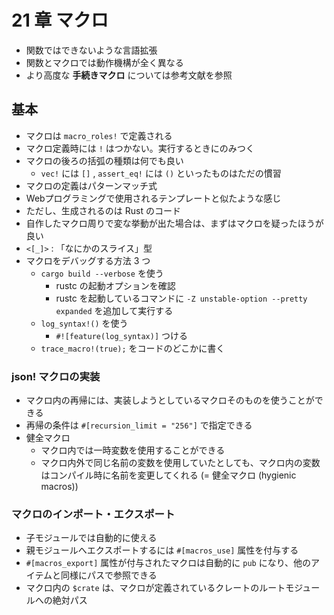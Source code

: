 21 章 マクロ
===

- 関数ではできないような言語拡張
- 関数とマクロでは動作機構が全く異なる
- より高度な **手続きマクロ** については参考文献を参照

## 基本

- マクロは `macro_roles!` で定義される
- マクロ定義時には `!` はつかない。実行するときにのみつく
- マクロの後ろの括弧の種類は何でも良い
  - `vec!` には `[]` , `assert_eq!` には `()` といったものはただの慣習
- マクロの定義はパターンマッチ式
- Webプログラミングで使用されるテンプレートと似たような感じ
- ただし、生成されるのは Rust のコード
- 自作したマクロ周りで変な挙動が出た場合は、まずはマクロを疑ったほうが良い
- `<[_]>` : 「なにかのスライス」型
- マクロをデバッグする方法 3 つ
  - `cargo build --verbose` を使う
    - rustc の起動オプションを確認
    - rustc を起動しているコマンドに `-Z unstable-option --pretty expanded` を追加して実行する
  - `log_syntax!()` を使う
    - `#![feature(log_syntax)]` つける
  - `trace_macro!(true);` をコードのどこかに書く

### json! マクロの実装

- マクロ内の再帰には、実装しようとしているマクロそのものを使うことができる
- 再帰の条件は `#[recursion_limit = "256"]` で指定できる
- 健全マクロ
  - マクロ内では一時変数を使用することができる
  - マクロ内外で同じ名前の変数を使用していたとしても、マクロ内の変数はコンパイル時に名前を変更してくれる (= 健全マクロ (hygienic macros))

### マクロのインポート・エクスポート

- 子モジュールでは自動的に使える
- 親モジュールへエクスポートするには `#[macros_use]` 属性を付与する
- `#[macros_export]` 属性が付与されたマクロは自動的に `pub` になり、他のアイテムと同様にパスで参照できる
- マクロ内の `$crate` は、マクロが定義されているクレートのルートモジュールへの絶対パス